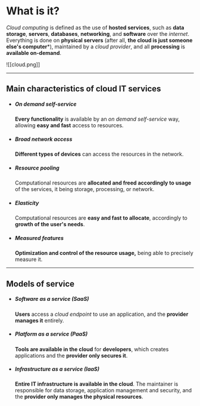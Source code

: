 # What is it?

*Cloud computing* is defined as the use of **hosted services**, such as **data storage**, **servers**, **databases**, **networking**, and **software** over the *internet*. Everything is done on **physical servers** (after all, **the cloud is just someone else's computer***), maintained by a *cloud provider*, and all **processing** is **available on-demand**.

![[cloud.png]]
___
## Main characteristics of cloud IT services

- ##### On demand self-service
	**Every functionality** is available by an *on demand self-service* way, allowing **easy and fast** access to resources.
	
- ##### Broad network access
	**Different types of devices** can access the resources in the network.
	
- ##### Resource pooling
	Computational resources are **allocated and freed accordingly to usage** of the services, it being storage, processing, or network.

- ##### Elasticity
	Computational resources are **easy and fast to allocate**, accordingly to **growth of the user's needs**.

- ##### Measured features
	**Optimization and control of the resource usage,** being able to precisely measure it.
___
## Models of service

- ##### Software as a service (SaaS)
	**Users** access a *cloud endpoint* to use an application, and the **provider manages it** entirely.

- ##### Platform as a service (PaaS)
	**Tools are available in the cloud** for **developers**, which creates applications and the **provider only secures it**.

- ##### Infrastructure as a service (IaaS)
	**Entire IT infrastructure is available in the cloud**. The maintainer is responsible for data storage, application management and security, and the **provider only manages the physical resources**.
